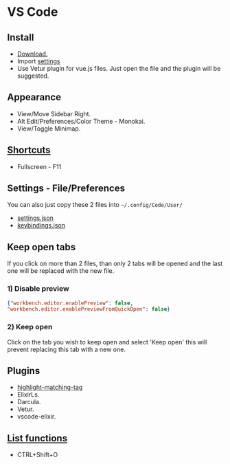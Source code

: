 # VS Code

## Install

* [Download.](https://code.visualstudio.com/Download)
* Import [settings](https://github.com/Janis-Rullis-IT/dev/blob/101537b7e7d97ce5b769210d09d04ee3067282bd/Tools/Code-editor/VSCode/settings.json)
* Use Vetur plugin for vue.js files. Just open the file and the plugin will be suggested.

## Appearance

* View/Move Sidebar Right.
* Alt Edit/Preferences/Color Theme - Monokai.
* View/Toggle Minimap.

## [Shortcuts](https://code.visualstudio.com/shortcuts/keyboard-shortcuts-linux.pdf)

* Fullscreen - F11

## Settings - File/Preferences

You can also just copy these 2 files into `~/.config/Code/User/`

* [settings.json](settings.json)
* [keybindings.json](keybindings.json)

## Keep open tabs

If you click on more than 2 files, than only 2 tabs will be opened and the last one will be replaced with the new file.

### 1) Disable preview

```json
{"workbench.editor.enablePreview": false,
"workbench.editor.enablePreviewFromQuickOpen": false}
```
   
### 2) Keep open

Click on the tab you wish to keep open and select 'Keep open' this will prevent replacing this tab with a new one.

## Plugins

* [highlight-matching-tag](https://marketplace.visualstudio.com/items?itemName=vincaslt.highlight-matching-tag)
* ElixirLs.
* Darcula.
* Vetur.
* vscode-elixir.

## [List functions](https://stackoverflow.com/a/36154390)

* CTRL+Shift+O
